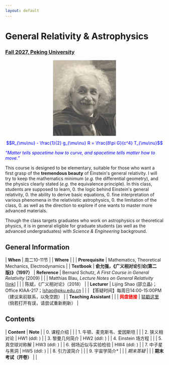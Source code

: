 ```yaml
---
layout: default
---
```


<style>
table {
  font-family: arial, sans-serif;
  border-collapse: collapse;
  width: 100%;
}

td, th {
  border: 1px solid #dddddd;
  text-align: left;
  padding: 8px;
}

tr:nth-child(odd) {
  background-color: #dddddd;
}
</style>


<!-- <h2>
<font color="red">
*** Notice: links are not maintained after the end of course! 
</font>
</h2> -->

# <b>General Relativity & Astrophysics</b>

### <u>Fall 2027, Peking University</u>

<div style="display: flex; justify-content: center;">
<img src="../gr19/Einstein.jpg" width="200">
</div>

<p align="center">
<font color="blue">
$$R_{\mu\nu} - \frac{1}{2} g_{\mu\nu} R = \frac{8\pi G}{c^4} T_{\mu\nu}$$


<i>“Matter tells spacetime how to curve, and spacetime tells
matter how to move.”</i></font>
</p>

This course is designed to be elementary, suitable for those who want a first
grasp of the **tremendous beauty** of Einstein's general relativity. I will try
to keep the mathematics minimum (*e.g.* the differential geometry), and the
physics clearly stated (*e.g.* the equivalence principle).  In this class,
students are supposed to learn,
0. the logic behind Einstein's general relativity,
0. the ability to derive basic equations,
0. fine interpretation of various phenomena in the relativistic astrophysics,
0. the limitation of the class, 
0. as well as the direction to explore if one wants to master more advanced materials.

Though the class targets graduates who work on astrophysics or theoretical
physics, it is in general eligible for graduate students (as well as the
advanced undergraduates) with *Science & Engineering* background. 

<p></p>

## General Information

| **When** |  周二10-11节 |
| **Where** | |
| **Prerequisite** | Mathematics, Theoretical Mechanics, Electrodynamics  |
| **Textbook** | **俞允强，《广义相对论引论(第二版)》（1997）**
| **Reference** | Bernard Schutz, *A First Course in General Relativity* (2009) |
| | Matthias Blau, *Lecture Notes on General Relativity* [[link](http://www.blau.itp.unibe.ch/GRLecturenotes.html)] |
| | 陈斌，《广义相对论》（2018） |
| **Lecturer** | Lijing Shao (邵立晶)；Office KIAA-217；lshao@pku.edu.cn | 
| | 【答疑时间】每周日14:00-15:00PM（建议来前联系，以免空跑） | 
| **Teaching Assistant** |  |
| <font color="red"><b>网盘链接</b></font> | [猛戳这里](TBA) （倘若打开有误，请尝试重新刷新） |

<p></p>

## Contents

| **Content** | **Note** |
| 0. 课程介绍 | |
| 1. 牛顿、麦克斯韦、爱因斯坦 | |
| 2. 狭义相对论 | HW1 (ddl: ) |
| 3. 黎曼几何简介 | HW2 (ddl: ) |
| 4. Einstein 场方程 |  |
| 5. 真空球对称解 | HW3 (ddl: ) |
| 6. 弱场近似与实验检验 | HW4 (ddl: ) |
| 7. 中子星与黑洞 | HW5 (ddl: ) |
| 8. 引力波简介 |  | 
| 9. 宇宙学简介* | |
| *期末答疑* | |
| **期末考试（开卷）** | |

<p></p>


<!-- ## 学生对课程的总体评价

<div style="display: flex; justify-content: center;">
<img src="gr21_score.png" width="880">
</div> -->

<script type="text/x-mathjax-config">
  MathJax.Hub.Config({
    tex2jax: {
      inlineMath: [ ['$','$'] ],
      processEscapes: true
    }
  });
</script>
<script type="text/javascript" src="https://cdn.mathjax.org/mathjax/latest/MathJax.js?config=TeX-AMS-MML_HTMLorMML">
</script>

